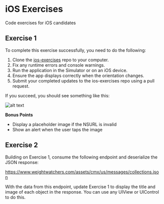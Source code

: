# iOS Exercises
Code exercises for iOS candidates

## Exercise 1

To complete this exercise successfully, you need to do the following:

1. Clone the [ios-exercises](https://github.com/WW-Digital/ios-exercises) repo to your computer.
1. Fix any runtime errors and console warnings.
1. Run the application in the Simulator or on an iOS device.
1. Ensure the app displays correctly when the orientation changes.
1. Submit your completed updates to the ios-exercises repo using a pull request.

If you succeed, you should see something like this:

![alt text](https://www.dropbox.com/s/0bl648pxvkvhb9a/exercise_01.png?raw=1 "Exercise 1 Portrait")

**Bonus Points**

 * Display a placeholder image if the NSURL is invalid
 * Show an alert when the user taps the image

## Exercise 2

Building on Exercise 1, consume the following endpoint and deserialize the JSON response:

https://www.weightwatchers.com/assets/cmx/us/messages/collections.json

With the data from this endpoint, update Exercise 1 to display the title and image of each object in the response. You can use any UIView or UIControl to do this.
